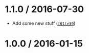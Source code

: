 <!--remark setext-->

<!--lint disable no-multiple-toplevel-headings heading-style-->

1.1.0 / 2016-07-30
==================

*   Add some new stuff ([`f61fe59`](https://github.com/wooorm/fillers/commit/f61fe59))

1.0.0 / 2016-01-15
==================
